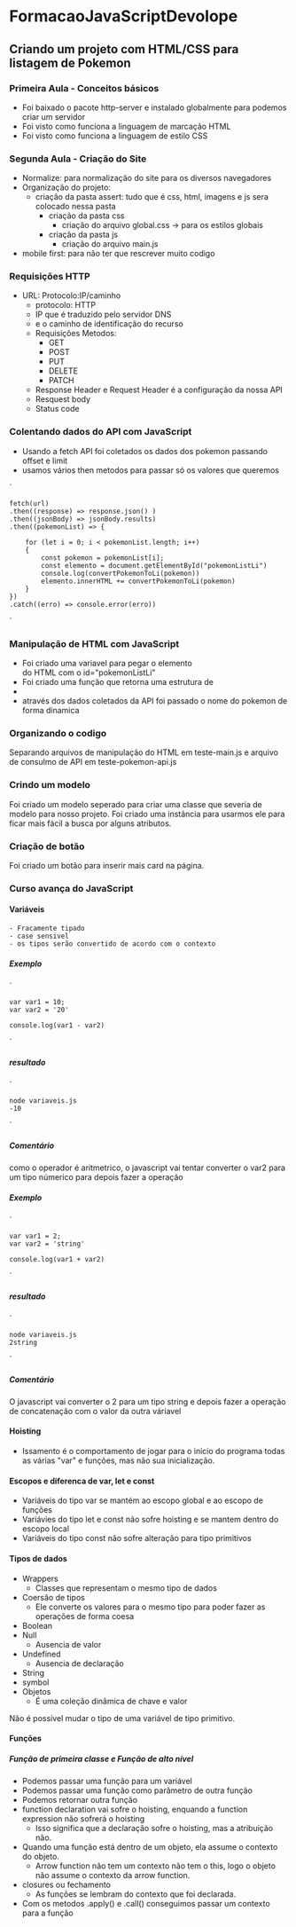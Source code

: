 # FormacaoJavaScriptDevolope

## Criando um projeto com HTML/CSS para listagem de Pokemon

### Primeira Aula - Conceitos básicos

- Foi baixado o pacote http-server e instalado globalmente para podemos criar um servidor
- Foi visto como funciona a linguagem de marcação HTML
- Foi visto como funciona a linguagem de estilo CSS

### Segunda Aula - Criação do Site

- Normalize: para normalização do site para os diversos navegadores
- Organização do projeto:
    - criação da pasta assert: tudo que é css, html, imagens e js sera colocado nessa pasta
        - criação da pasta css
            - criação do arquivo global.css -> para os estilos globais
        - criação da pasta js
            - criação do arquivo main.js
- mobile first: para não ter que rescrever muito codigo

### Requisições HTTP

- URL: Protocolo:IP/caminho
    - protocolo: HTTP
    - IP que é traduzido pelo servidor DNS
    - e o caminho de identificação do recurso
    - Requisições Metodos:
        - GET
        - POST
        - PUT
        - DELETE
        - PATCH
    - Response Header e Request Header é a configuração da nossa API
    - Resquest body
    - Status code

### Colentando dados do API com JavaScript

- Usando a fetch API foi coletados os dados dos pokemon passando offset e limit
- usamos vários then metodos para passar só os valores que queremos


`

    fetch(url)
    .then((response) => response.json() )
    .then((jsonBody) => jsonBody.results)
    .then((pokemonList) => {
    
        for (let i = 0; i < pokemonList.length; i++) 
        {
            const pokemon = pokemonList[i];
            const elemento = document.getElementById("pokemonListLi")
            console.log(convertPokemonToLi(pokemon))
            elemento.innerHTML += convertPokemonToLi(pokemon)
        }
    })
    .catch((erro) => console.error(erro))
`

### Manipulação de HTML com JavaScript

- Foi criado uma variavel para pegar o elemento <ol></ol> do HTML com o id="pokemonListLi"
- Foi criado uma função que retorna uma estrutura de <li>
- através dos dados coletados da API foi passado o nome do pokemon de forma dinamica

### Organizando o codigo

Separando arquivos de manipulação do HTML em teste-main.js e arquivo de consulmo de API em 
teste-pokemon-api.js

### Crindo um modelo

Foi criado um modelo seperado para criar uma classe que severia de modelo para nosso projeto. Foi criado 
uma instância para usarmos ele para ficar mais fácil a busca por alguns atributos.

### Criação de botão

Foi criado um botão para inserir mais card na página.

### Curso avança do JavaScript

#### Variáveis

    - Fracamente tipado
    - case sensivel
    - os tipos serão convertido de acordo com o contexto

##### Exemplo

`

    var var1 = 10;
    var var2 = '20'

    console.log(var1 - var2) 
`

##### resultado

`

    node variaveis.js
    -10
`

##### Comentário

como o operador é aritmetrico, o javascript vai tentar converter o var2 para um tipo númerico para depois fazer a operação


##### Exemplo

`

    var var1 = 2;
    var var2 = 'string'

    console.log(var1 + var2) 
`

##### resultado

`

    node variaveis.js
    2string
`

##### Comentário

O javascript vai converter o 2 para um tipo string e 
depois fazer a operação de concatenação com o valor da 
outra váriavel

#### Hoisting

- Issamento é o comportamento de jogar para o inicio do 
programa todas as várias "var" e funções, mas não sua 
inicialização.

#### Escopos e diferenca de var, let e const

- Variáveis do tipo var se mantém ao escopo global e ao 
escopo de funções
- Variávies do tipo let e const não sofre hoisting e se 
mantem dentro do escopo local
- Variáveis do tipo const não sofre alteração para tipo 
primitivos

#### Tipos de dados
- Wrappers 
    - Classes que representam o mesmo tipo de dados
- Coersão de tipos
    - Ele converte os valores para o mesmo tipo para poder fazer as operações de forma coesa
- Boolean
- Null
    - Ausencia de valor
- Undefined
    - Ausencia de declaração
- String
- symbol
- Objetos
    - É uma coleção dinâmica de chave e valor
    
Não é possível mudar o tipo de uma variável de tipo 
primitivo.

#### Funções

##### Função de primeira classe e Função de alto nível

- Podemos passar uma função para um variável
- Podemos passar uma função como parâmetro de outra função
- Podemos retornar outra função
- function declaration vai sofre o hoisting, enquando a function expression não sofrerá o hoisting
    - Isso significa que a declaração sofre o hoisting, mas a atribuição não.
- Quando uma função está dentro de um objeto, ela assume o contexto do objeto.
    - Arrow function não tem um contexto não tem o this, logo o objeto não assume o contexto da arrow function.
- closures ou fechamento
    - As funções se lembram do contexto que foi declarada.
- Com os metodos .apply() e .call() conseguimos passar um contexto para a função
